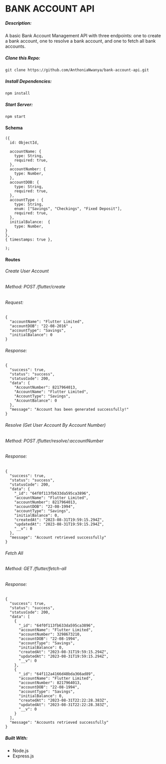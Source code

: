 # BANK ACCOUNT API

##### Description:
 A basic Bank Account Management API with three endpoints: one to create a bank account, one to resolve a bank account, and one to fetch all bank accounts.

##### Clone this Repo:

`git clone https://github.com/AnthoniaNwanya/bank-account-api.git`

##### Install Dependencies:

`npm install`

##### Start Server:

`npm start`

#### Schema
```
({
  id: ObjectId,

  accountName: {
    type: String,
    required: true,
  },
  accountNumber: {
    type: Number,
  },
  accountDOB: {
    type: String,
    required: true,
  },
  accountType : {
    type: String,
    enum: ["Savings", "Checkings", "Fixed Deposit"],
    required: true,
  },
  initialBalance:  {
    type: Number,
}
},
{ timestamps: true },

);
```

#### Routes

###### Create User Account

###### Method: POST /flutter/create

###### Request:

```
{
  "accountName": "Flutter Limited", 
  "accountDOB": "22-08-2016" , 
  "accountType": "Savings", 
  "initialBalance": 0
}
```

###### Response:

```
{
  "success": true,
  "status": "success",
  "statusCode": 200,
  "data": {
    "AccountNumber": 8217964013,
    "AccountName": "Flutter Limited",
    "AccountType": "Savings",
    "AccountBalance": 0
  },
  "message": "Account has been generated successfully!"
}

```

###### Resolve (Get User Account By Account Number)

###### Method: POST /flutter/resolve/:accountNumber

###### Response:

```
{
  "success": true,
  "status": "success",
  "statusCode": 200,
  "data": {
    "_id": "64f0f113fb633da595ca3896",
    "accountName": "Flutter Limited",
    "accountNumber": 8217964013,
    "accountDOB": "22-08-1994",
    "accountType": "Savings",
    "initialBalance": 0,
    "createdAt": "2023-08-31T19:59:15.294Z",
    "updatedAt": "2023-08-31T19:59:15.294Z",
    "__v": 0
  },
  "message": "Account retrieved successfully"
}
```

###### Fetch All

###### Method: GET /flutter/fetch-all

###### Response:

```
{
  "success": true,
  "status": "success",
  "statusCode": 200,
  "data": [
    {
      "_id": "64f0f113fb633da595ca3896",
      "accountName": "Flutter Limited",
      "accountNumber": 3298673210,
      "accountDOB": "22-08-1994",
      "accountType": "Savings",
      "initialBalance": 0,
      "createdAt": "2023-08-31T19:59:15.294Z",
      "updatedAt": "2023-08-31T19:59:15.294Z",
      "__v": 0
    },
    {
      "_id": "64f112a4166d48bda366ad89",
      "accountName": "Flutter Limited",
      "accountNumber": 8217964013,
      "accountDOB": "22-08-1994",
      "accountType": "Savings",
      "initialBalance": 0,
      "createdAt": "2023-08-31T22:22:28.383Z",
      "updatedAt": "2023-08-31T22:22:28.383Z",
      "__v": 0
    }
  ],
  "message": "Accounts retrieved successfully"
}
```


##### Built With:
- Node.js
- Express.js
````
